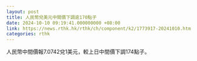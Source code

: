```yaml
---
layout: post
title: 人民幣兌美元中間價下調逾170點子
date: 2024-10-10 09:19:41.000000000 +08:00
link: https://news.rthk.hk/rthk/ch/component/k2/1773917-20241010.htm
categories: rthk
---
```


人民幣中間價報7.0742兌1美元，較上日中間價下調174點子。
